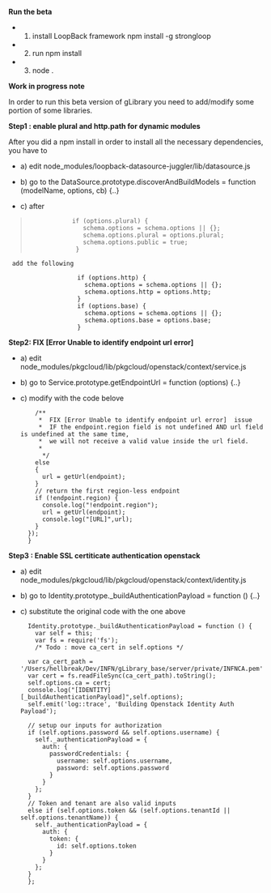 **Run the beta**

* 1) install LoopBack framework npm install -g strongloop
* 2) run npm install
* 3) node .


**Work in progress note**

In order to run this beta version of gLibrary you need to add/modify some portion of some libraries.

**Step1 :  enable plural and http.path for dynamic modules**

 After you did a npm install in order to install all the necessary dependencies, you have to

*  a) edit node_modules/loopback-datasource-juggler/lib/datasource.js

*   b) go to the DataSource.prototype.discoverAndBuildModels = function (modelName, options, cb) {..}
*   c) after
>                 if (options.plural) {
>                    schema.options = schema.options || {};
>                    schema.options.plural = options.plural;
>                    schema.options.public = true;
>                  }


     add the following

                       if (options.http) {
                         schema.options = schema.options || {};
                         schema.options.http = options.http;
                       }
                       if (options.base) {
                         schema.options = schema.options || {};
                         schema.options.base = options.base;
                       }



**Step2: FIX [Error Unable to identify endpoint url error]**


* a) edit node_modules/pkgcloud/lib/pkgcloud/openstack/context/service.js
* b) go to Service.prototype.getEndpointUrl = function (options) {..}
* c) modify with the code belove

	      /**
	       *  FIX [Error Unable to identify endpoint url error]  issue
	       *  IF the endpoint.region field is not undefined AND url field is undefined at the same time,
	       *  we will not receive a valid value inside the url field.
	       *
	        */
	      else
	      {
	        url = getUrl(endpoint);
	      }
	      // return the first region-less endpoint
	      if (!endpoint.region) {
	        console.log("!endpoint.region");
	        url = getUrl(endpoint);
	        console.log("[URL]",url);
	      }
	    });
	    }

**Step3 : Enable SSL certiticate authentication openstack**

* a) edit node_modules/pkgcloud/lib/pkgcloud/openstack/context/identity.js
* b) go to Identity.prototype._buildAuthenticationPayload = function () {..}
* c) substitute the original code with the one above


        Identity.prototype._buildAuthenticationPayload = function () {
          var self = this;
          var fs = require('fs');
          /* Todo : move ca_cert in self.options */

        var ca_cert_path = '/Users/hellbreak/Dev/INFN/gLibrary_base/server/private/INFNCA.pem';
        var cert = fs.readFileSync(ca_cert_path).toString();
        self.options.ca = cert;
        console.log("[IDENTITY][_buildAuthenticationPayload]",self.options);
        self.emit('log::trace', 'Building Openstack Identity Auth Payload');

        // setup our inputs for authorization
        if (self.options.password && self.options.username) {
          self._authenticationPayload = {
            auth: {
              passwordCredentials: {
                username: self.options.username,
                password: self.options.password
              }
            }
          };
        }
        // Token and tenant are also valid inputs
        else if (self.options.token && (self.options.tenantId || self.options.tenantName)) {
          self._authenticationPayload = {
            auth: {
              token: {
                id: self.options.token
              }
            }
          };
        }
        };
